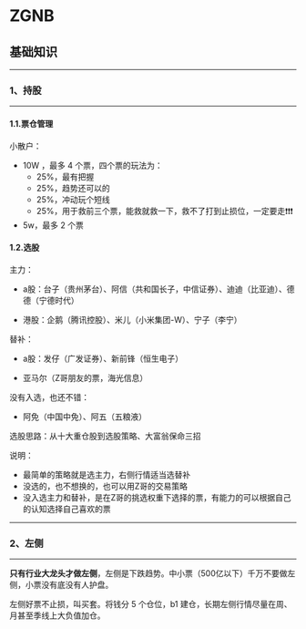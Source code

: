# ZGNB

## 基础知识

---

### 1、持股

---

#### 1.1.票仓管理

小散户：

- 10W ，最多 4 个票，四个票的玩法为：
    - 25%，最有把握
    - 25%，趋势还可以的
    - 25%，冲动玩个短线
    - 25%，用于救前三个票，能救就救一下，救不了打到止损位，一定要走❗❗❗
- 5w，最多 2 个票

#### 1.2.选股

主力：

- a股：台子（贵州茅台）、阿信（共和国长子，中信证券）、迪迪（比亚迪）、德德（宁德时代）

- 港股：企鹅（腾讯控股）、米儿（小米集团-W）、宁子（李宁）

替补：

- a股：发仔（广发证券）、新前锋（恒生电子）

- 亚马尔（Z哥朋友的票，海光信息）

没有入选，也还不错：

- 阿免（中国中免）、阿五（五粮液）

选股思路：从十大重仓股到选股策略、大富翁保命三招

说明：

- 最简单的策略就是选主力，右侧行情适当选替补
- 没选的，也不想换的，也可以用Z哥的交易策略
- 没入选主力和替补，是在Z哥的挑选权重下选择的票，有能力的可以根据自己的认知选择自己喜欢的票

---

### 2、左侧

---

**只有行业大龙头才做左侧**，左侧是下跌趋势。中小票（500亿以下）千万不要做左侧，小票没有底没有人护盘。

左侧好票不止损，叫买套。将钱分 5 个仓位，b1 建仓，长期左侧行情尽量在周、月甚至季线上大负值加仓。

